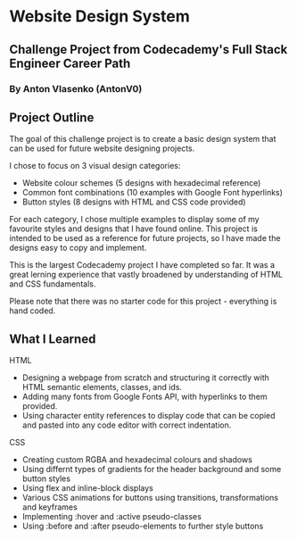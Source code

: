 # Website Design System
## Challenge Project from Codecademy's Full Stack Engineer Career Path
### By Anton Vlasenko (AntonV0)  
## Project Outline
The goal of this challenge project is to create a basic design system that can be used for future website designing projects. 

I chose to focus on 3 visual design categories:
 - Website colour schemes (5 designs with hexadecimal reference)
 - Common font combinations (10 examples with Google Font hyperlinks)
 - Button styles (8 designs with HTML and CSS code provided)

For each category, I chose multiple examples to display some of my favourite styles and designs that I have found online. This project is intended to be used as a reference for future projects, so I have made the designs easy to copy and implement.

This is the largest Codecademy project I have completed so far. It was a great lerning experience that vastly broadened by understanding of HTML and CSS fundamentals.

Please note that there was no starter code for this project - everything is hand coded.

## What I Learned
HTML
  - Designing a webpage from scratch and structuring it correctly with HTML semantic elements, classes, and ids.
  - Adding many fonts from Google Fonts API, with hyperlinks to them provided.
  - Using character entity references to display code that can be copied and pasted into any code editor with correct indentation.

CSS
  - Creating custom RGBA and hexadecimal colours and shadows
  - Using differnt types of gradients for the header background and some button styles 
  - Using flex and inline-block displays 
  - Various CSS animations for buttons using transitions, transformations and keyframes
  - Implementing :hover and :active pseudo-classes
  - Using :before and :after pseudo-elements to further style buttons